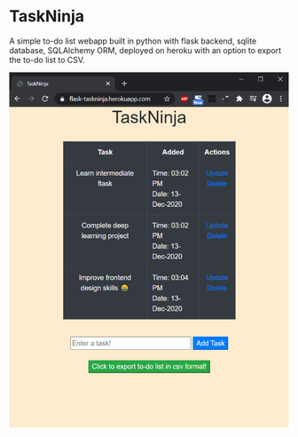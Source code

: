 # TaskNinja
A simple to-do list webapp built in python with flask backend, sqlite database, SQLAlchemy ORM, deployed on heroku with an option to export the to-do list to CSV.

![Taskninja](Taskninja.png)
